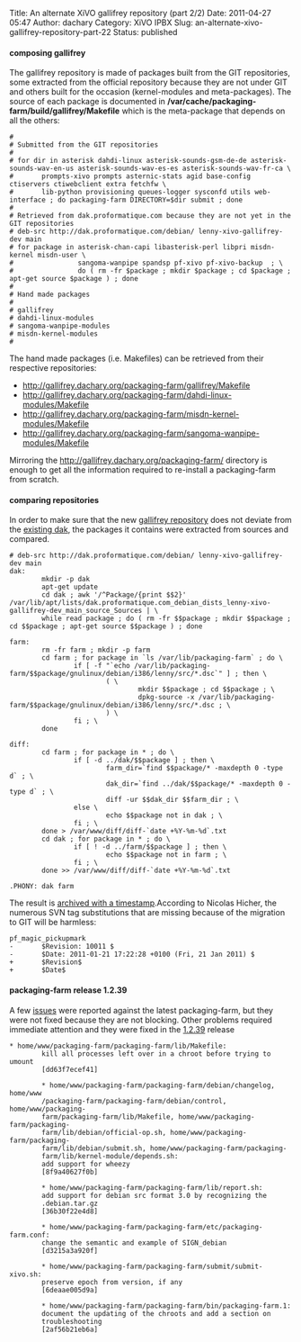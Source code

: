 Title: An alternate XiVO gallifrey repository (part 2/2)
Date: 2011-04-27 05:47
Author: dachary
Category: XiVO IPBX
Slug: an-alternate-xivo-gallifrey-repository-part-22
Status: published

#### composing gallifrey

The gallifrey repository is made of packages built from the GIT
repositories, some extracted from the official repository because they
are not under GIT and others built for the occasion (kernel-modules and
meta-packages). The source of each package is documented in
**/var/cache/packaging-farm/build/gallifrey/Makefile** which is the
meta-package that depends on all the others:

~~~
#
# Submitted from the GIT repositories
#
# for dir in asterisk dahdi-linux asterisk-sounds-gsm-de-de asterisk-sounds-wav-en-us asterisk-sounds-wav-es-es asterisk-sounds-wav-fr-ca \
#       prompts-xivo prompts asternic-stats agid base-config ctiservers ctiwebclient extra fetchfw \
#       lib-python provisioning queues-logger sysconfd utils web-interface ; do packaging-farm DIRECTORY=$dir submit ; done
#
# Retrieved from dak.proformatique.com because they are not yet in the GIT repositories
# deb-src http://dak.proformatique.com/debian/ lenny-xivo-gallifrey-dev main
# for package in asterisk-chan-capi libasterisk-perl libpri misdn-kernel misdn-user \
#                sangoma-wanpipe spandsp pf-xivo pf-xivo-backup  ; \
#                do ( rm -fr $package ; mkdir $package ; cd $package ; apt-get source $package ) ; done
#
# Hand made packages
#
# gallifrey
# dahdi-linux-modules
# sangoma-wanpipe-modules
# misdn-kernel-modules
#
~~~


The hand made packages (i.e. Makefiles) can be retrieved from their
respective repositories:

-   http://gallifrey.dachary.org/packaging-farm/gallifrey/Makefile
-   http://gallifrey.dachary.org/packaging-farm/dahdi-linux-modules/Makefile
-   http://gallifrey.dachary.org/packaging-farm/misdn-kernel-modules/Makefile
-   http://gallifrey.dachary.org/packaging-farm/sangoma-wanpipe-modules/Makefile

Mirroring the http://gallifrey.dachary.org/packaging-farm/ directory is
enough to get all the information required to re-install a
packaging-farm from scratch.

#### comparing repositories

In order to make sure that the new [gallifrey
repository](http://gallifrey.dachary.org/packaging-farm/gallifrey/gnulinux/debian/)
does not deviate from the [existing
dak](http://dak.proformatique.com/debian/dists/lenny-xivo-gallifrey-dev/),
the packages it contains were extracted from sources and compared.

~~~
# deb-src http://dak.proformatique.com/debian/ lenny-xivo-gallifrey-dev main
dak:
        mkdir -p dak
        apt-get update
        cd dak ; awk '/^Package/{print $$2}' /var/lib/apt/lists/dak.proformatique.com_debian_dists_lenny-xivo-gallifrey-dev_main_source_Sources | \
        while read package ; do ( rm -fr $$package ; mkdir $$package ; cd $$package ; apt-get source $$package ) ; done

farm:
        rm -fr farm ; mkdir -p farm
        cd farm ; for package in `ls /var/lib/packaging-farm` ; do \
                if [ -f "`echo /var/lib/packaging-farm/$$package/gnulinux/debian/i386/lenny/src/*.dsc`" ] ; then \
                        ( \
                                mkdir $$package ; cd $$package ; \
                                dpkg-source -x /var/lib/packaging-farm/$$package/gnulinux/debian/i386/lenny/src/*.dsc ; \
                        ) \
                fi ; \
        done

diff:
        cd farm ; for package in * ; do \
                if [ -d ../dak/$$package ] ; then \
                        farm_dir=`find $$package/* -maxdepth 0 -type d` ; \
                        dak_dir=`find ../dak/$$package/* -maxdepth 0 -type d` ; \
                        diff -ur $$dak_dir $$farm_dir ; \
                else \
                        echo $$package not in dak ; \
                fi ; \
        done > /var/www/diff/diff-`date +%Y-%m-%d`.txt
        cd dak ; for package in * ; do \
                if [ ! -d ../farm/$$package ] ; then \
                        echo $$package not in farm ; \
                fi ; \
        done >> /var/www/diff/diff-`date +%Y-%m-%d`.txt

.PHONY: dak farm
~~~


The result is [archived with a
timestamp](http://gallifrey.dachary.org/diff/).According to Nicolas
Hicher, the numerous SVN tag substitutions that are missing because of
the migration to GIT will be harmless:

~~~
pf_magic_pickupmark
-       $Revision: 10011 $
-       $Date: 2011-01-21 17:22:28 +0100 (Fri, 21 Jan 2011) $
+       $Revision$
+       $Date$
~~~


#### packaging-farm release 1.2.39

A few [issues](http://packaging-farm.dachary.org/#Issue) were reported
against the latest packaging-farm, but they were not fixed because they
are not blocking. Other problems required immediate attention and they
were fixed in the [1.2.39](http://packaging-farm.dachary.org/download/)
release

~~~
* home/www/packaging-farm/packaging-farm/lib/Makefile:
        kill all processes left over in a chroot before trying to umount
        [dd63f7ecef41] 

        * home/www/packaging-farm/packaging-farm/debian/changelog, home/www
        /packaging-farm/packaging-farm/debian/control, home/www/packaging-
        farm/packaging-farm/lib/Makefile, home/www/packaging-farm/packaging-
        farm/lib/debian/official-op.sh, home/www/packaging-farm/packaging-
        farm/lib/debian/submit.sh, home/www/packaging-farm/packaging-
        farm/lib/kernel-module/depends.sh:
        add support for wheezy
        [8f9a40627f0b]

        * home/www/packaging-farm/packaging-farm/lib/report.sh:
        add support for debian src format 3.0 by recognizing the
        .debian.tar.gz
        [36b30f22e4d8]

        * home/www/packaging-farm/packaging-farm/etc/packaging-farm.conf:
        change the semantic and example of SIGN_debian
        [d3215a3a920f]

        * home/www/packaging-farm/packaging-farm/submit/submit-xivo.sh:
        preserve epoch from version, if any
        [6deaae005d9a]

        * home/www/packaging-farm/packaging-farm/bin/packaging-farm.1:
        document the updating of the chroots and add a section on
        troubleshooting
        [2af56b21eb6a]
~~~


</p>


